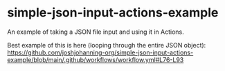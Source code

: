 # simple-json-input-actions-example

An example of taking a JSON file input and using it in Actions.

Best example of this is here (looping through the entire JSON object): https://github.com/joshjohanning-org/simple-json-input-actions-example/blob/main/.github/workflows/workflow.yml#L76-L93
